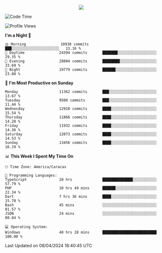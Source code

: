 <p align="center">
  <a href="http://www.github.com/thevacs">
    <img src="https://github-readme-streak-stats.herokuapp.com/?user=thevacs&stroke=ffffff&background=1c1917&ring=0891b2&fire=0891b2&currStreakNum=ffffff&currStreakLabel=0891b2&sideNums=ffffff&sideLabels=ffffff&dates=ffffff&hide_border=true" />
  </a>
</p>

<!--START_SECTION:waka-->
![Code Time](http://img.shields.io/badge/Code%20Time-2%2C334%20hrs%2033%20mins-blue)

![Profile Views](http://img.shields.io/badge/Profile%20Views-0-blue)

**I'm a Night 🦉** 

```text
🌞 Morning                10938 commits       ███░░░░░░░░░░░░░░░░░░░░░░   13.16 % 
🌆 Daytime                24394 commits       ███████░░░░░░░░░░░░░░░░░░   29.35 % 
🌃 Evening                28004 commits       ████████░░░░░░░░░░░░░░░░░   33.69 % 
🌙 Night                  19779 commits       ██████░░░░░░░░░░░░░░░░░░░   23.80 % 
```
📅 **I'm Most Productive on Sunday** 

```text
Monday                   11362 commits       ███░░░░░░░░░░░░░░░░░░░░░░   13.67 % 
Tuesday                  9508 commits        ███░░░░░░░░░░░░░░░░░░░░░░   11.44 % 
Wednesday                12918 commits       ████░░░░░░░░░░░░░░░░░░░░░   15.54 % 
Thursday                 11866 commits       ████░░░░░░░░░░░░░░░░░░░░░   14.28 % 
Friday                   11932 commits       ████░░░░░░░░░░░░░░░░░░░░░   14.36 % 
Saturday                 12073 commits       ████░░░░░░░░░░░░░░░░░░░░░   14.53 % 
Sunday                   13456 commits       ████░░░░░░░░░░░░░░░░░░░░░   16.19 % 
```


📊 **This Week I Spent My Time On** 

```text
🕑︎ Time Zone: America/Caracas

💬 Programming Languages: 
TypeScript               28 hrs              ██████████████░░░░░░░░░░░   57.79 % 
PHP                      10 hrs 49 mins      ██████░░░░░░░░░░░░░░░░░░░   22.34 % 
Dart                     7 hrs 36 mins       ████░░░░░░░░░░░░░░░░░░░░░   15.70 % 
Bash                     45 mins             ░░░░░░░░░░░░░░░░░░░░░░░░░   01.57 % 
JSON                     24 mins             ░░░░░░░░░░░░░░░░░░░░░░░░░   00.84 % 

💻 Operating System: 
Windows                  48 hrs 28 mins      █████████████████████████   100.00 % 
```


 Last Updated on 08/04/2024 18:40:45 UTC
<!--END_SECTION:waka-->
